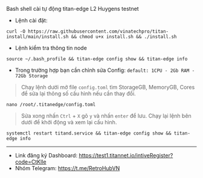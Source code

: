 Bash shell cài tự động titan-edge L2 Huygens testnet
- Lệnh cài đặt:
```
curl -O https://raw.githubusercontent.com/vinatechpro/titan-install/main/install.sh && chmod u+x install.sh && ./install.sh
```
- Lệnh kiểm tra thông tin node
```
source ~/.bash_profile && titan-edge config show && titan-edge info
```
- Trong trường hợp bạn cần chỉnh sửa Config: `default: 1CPU - 2Gb RAM - 72Gb Storage` 
> Chạy lệnh dưới mở file `config.toml` tìm StorageGB, MemoryGB, Cores để sửa lại thông số cấu hình nếu cần thay đổi.

```
nano /root/.titanedge/config.toml
```
> Sửa xong nhấn `Ctrl` + `X` gõ `y` và nhấn `enter` để lưu.
> Chạy lại lệnh bên dưới để khởi động và xem lại cấu hình.
```
systemctl restart titand.service && titan-edge config show && titan-edge info
```
------------
- Link đăng ký Dashboard: https://test1.titannet.io/intiveRegister?code=CtKlIe
- Nhóm Telegram: https://t.me/RetroHubVN
